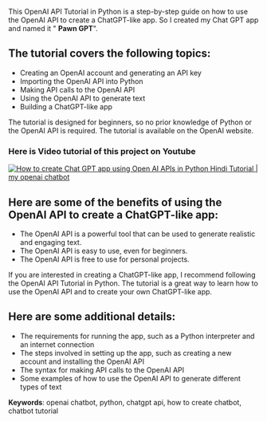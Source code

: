 This OpenAI API Tutorial in Python is a step-by-step guide on how to use the OpenAI API to create a ChatGPT-like app. So I created my Chat GPT app and named it " **Pawn GPT**".

## The tutorial covers the following topics:

- Creating an OpenAI account and generating an API key
- Importing the OpenAI API into Python
- Making API calls to the OpenAI API
- Using the OpenAI API to generate text
- Building a ChatGPT-like app

The tutorial is designed for beginners, so no prior knowledge of Python or the OpenAI API is required. The tutorial is available on the OpenAI website.

### Here is Video tutorial of this project on Youtube

[![How to create Chat GPT app using Open AI APIs in Python Hindi Tutorial | my openai chatbot](http://img.youtube.com/vi/Ije4p3AwbOw/0.jpg)](http://www.youtube.com/watch?v=Ije4p3AwbOw "How to create Chat GPT app using Open AI APIs in Python Hindi Tutorial | my openai chatbot")

## Here are some of the benefits of using the OpenAI API to create a ChatGPT-like app:

- The OpenAI API is a powerful tool that can be used to generate realistic and engaging text.
- The OpenAI API is easy to use, even for beginners.
- The OpenAI API is free to use for personal projects.

If you are interested in creating a ChatGPT-like app, I recommend following the OpenAI API Tutorial in Python. The tutorial is a great way to learn how to use the OpenAI API and to create your own ChatGPT-like app.

## Here are some additional details:

- The requirements for running the app, such as a Python interpreter and an internet connection
- The steps involved in setting up the app, such as creating a new account and installing the OpenAI API
- The syntax for making API calls to the OpenAI API
- Some examples of how to use the OpenAI API to generate different types of text

**Keywords**: openai chatbot, python, chatgpt api, how to create chatbot, chatbot tutorial
